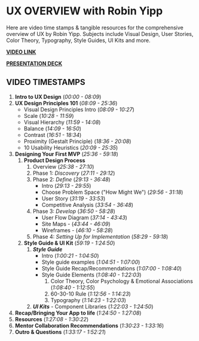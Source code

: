 # UX OVERVIEW with Robin Yipp

Here are video time stamps & tangible resources for the comprehensive overview of UX by Robin Yipp.
Subjects include Visual Design, User Stories, Color Theory, Typography, Style Guides, UI Kits and more.

**[VIDEO LINK](https://us06web.zoom.us/rec/share/7yN75eLMSttC_eWtmt7onNBFkz27fWMVTLEm0nXEe1QnefnmCEpJUGtCWq6PT5q1.fBXMtyB5Ql2Lzl6c?startTime=1717524148000)**

**[PRESENTATION DECK](https://docs.google.com/presentation/d/1LtwgXNQSiya-rs2BGqOpFGfsPGnz3jAtpVAV7NiSzo4/edit#slide=id.g420132f636_0_109)**

## VIDEO TIMESTAMPS

 1. **Intro to UX Design** (_00:00 - 08:09_) 
 1. **UX Design Principles 101**  (_08:09 - 25:36_)
     - Visual Design Principles Intro (_08:09 - 10:27_)
     - Scale (_10:28 - 11:59_)
     - Visual Hierarchy (_11:59 - 14:08_)
     - Balance (_14:09 - 16:50_)
     - Contrast (_16:51 - 18:34_)
     - Proximity (Gestalt Principle) (_18:36 - 20:08_)
     - 10 Usability Heuristics (_20:09 - 25:35_)
 1. **Designing Your First MVP** (_25:36 - 59:18_) 
     1. **Product Design Process**
          1. Overview (_25:38 - 27:10_)
          1. Phase 1: _Discovery_ (_27:11 - 29:12_)
          1. Phase 2: _Define_ (_29:13 - 36:48_)
               - Intro (_29:13 - 29:55_)
               - Choose Problem Space ("How Might We") (_29:56 - 31:18_)
               - User Story (_31:19 - 33:53_)
               - Competitive Analysis (_33:54 - 36:48_)
          1. Phase 3: _Develop_ (_36:50 - 58:28_) 	
               - User Flow Diagram (_37:14 - 43:43_)
               - Site Maps - (_43:44 - 46:09_)
               - Wireframes - (_46:10 - 58:28_)
          1. Phase 4: _Setting Up for Implementation_ (_58:29 - 59:18_)
     1. **Style Guide & UI Kit** (_59:19 - 1:24:50_)
          1. _**Style Guide**_  
               - Intro (_1:00:21 - 1:04:50_)
               - Style guide examples (_1:04:51 - 1:07:00_)
               - Style Guide Recap/Recommendations (_1:07:00 - 1:08:40_)
               - Style Guide Elements (_1:08:40 - 1:22:03_)
                    1. Color Theory, Color Psychology & Emotional Associations (_1:08:40 - 1:12:55_)
                    1. 60-30-10 Rule (_1:12:56 - 1:14:23_)
                    1. Typography (_1:14:23 - 1:22:03_)
          1. _**UI Kits**_ - Component Libraries (_1:22:03 - 1:24:50_)
1. **Recap/Bringing Your App to life** (_1:24:50 - 1:27:08_)
1. **Resources** (_1:27:08 - 1:30:22_)
1. **Mentor Collaboration Recommendations** (_1:30:23 - 1:33:16_)
1. **Outro & Questions** (_1:33:17 - 1:52:21_)